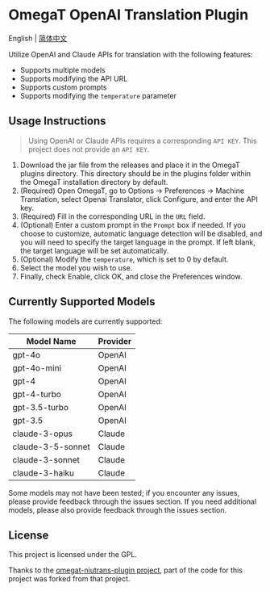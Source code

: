 # OmegaT OpenAI Translation Plugin
 English | [简体中文](https://github.com/inertia42/omegat-openaitrans-plugin/blob/master/README_CN.md)

Utilize OpenAI and Claude APIs for translation with the following features:
* Supports multiple models
* Supports modifying the API URL
* Supports custom prompts
* Supports modifying the `temperature` parameter

## Usage Instructions
> Using OpenAI or Claude APIs requires a corresponding `API KEY`. This project does not provide an `API KEY`.
1. Download the jar file from the releases and place it in the OmegaT plugins directory. This directory should be in the plugins folder within the OmegaT installation directory by default.
2. (Required) Open OmegaT, go to Options -> Preferences -> Machine Translation, select Openai Translator, click Configure, and enter the API key.
3. (Required) Fill in the corresponding URL in the `URL` field.
4. (Optional) Enter a custom prompt in the `Prompt` box if needed. If you choose to customize, automatic language detection will be disabled, and you will need to specify the target language in the prompt. If left blank, the target language will be set automatically.
5. (Optional) Modify the `temperature`, which is set to 0 by default.
6. Select the model you wish to use.
7. Finally, check Enable, click OK, and close the Preferences window.

## Currently Supported Models
The following models are currently supported:

| Model Name        | Provider |
|-------------------|----------|
| gpt-4o            | OpenAI   |
| gpt-4o-mini       | OpenAI   |
| gpt-4             | OpenAI   |
| gpt-4-turbo       | OpenAI   |
| gpt-3.5-turbo     | OpenAI   |
| gpt-3.5           | OpenAI   |
| claude-3-opus     | Claude   |
| claude-3-5-sonnet | Claude   |
| claude-3-sonnet   | Claude   |
| claude-3-haiku    | Claude   |

Some models may not have been tested; if you encounter any issues, please provide feedback through the issues section. If you need additional models, please also provide feedback through the issues section.

## License
This project is licensed under the GPL.

Thanks to the [omegat-niutrans-plugin project](https://github.com/xflcx1991/omegat-niutrans-plugin), part of the code for this project was forked from that project.